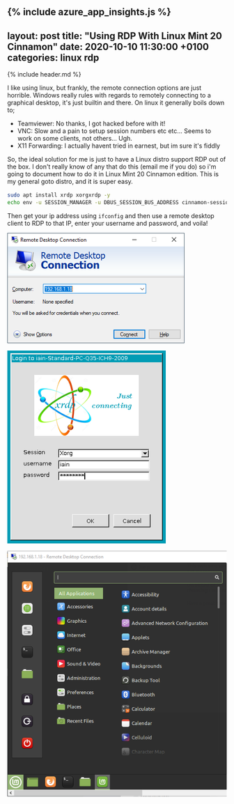 {% include azure_app_insights.js %}
---
layout: post
title:  "Using RDP With Linux Mint 20 Cinnamon"
date:   2020-10-10 11:30:00 +0100
categories: linux rdp
---

{% include header.md %}

I like using linux, but frankly, the remote connection options are just horrible. Windows really rules with regards to remotely connecting to a graphical desktop, it's just builtin and there. On linux it generally boils down to;

 - Teamviewer: No thanks, I got hacked before with it!
 - VNC: Slow and a pain to setup session numbers etc etc... Seems to work on some clients, not others... Ugh.
 - X11 Forwarding: I actually havent tried in earnest, but im sure it's fiddly

So, the ideal solution for me is just to have a Linux distro support RDP out of the box. I don't really know of any that do this (email me if you do) so i'm going to document how to do it in Linux Mint 20 Cinnamon edition. This is my general goto distro, and it is super easy.

```bash
sudo apt install xrdp xorgxrdp -y
echo env -u SESSION_MANAGER -u DBUS_SESSION_BUS_ADDRESS cinnamon-session>~/.xsession
```

Then get your ip address using ```ifconfig``` and then use a remote desktop client to RDP to that IP, enter your username and password, and voila!

![](/assets/images/2020/Linux-Mint-RDP/10.png)

![](/assets/images/2020/Linux-Mint-RDP/20.png)

![](/assets/images/2020/Linux-Mint-RDP/30.png)
